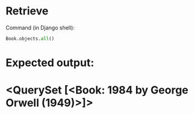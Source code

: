 # Retrieve

Command (in Django shell):
```python
Book.objects.all()
```

# Expected output:
# <QuerySet [<Book: 1984 by George Orwell (1949)>]>
